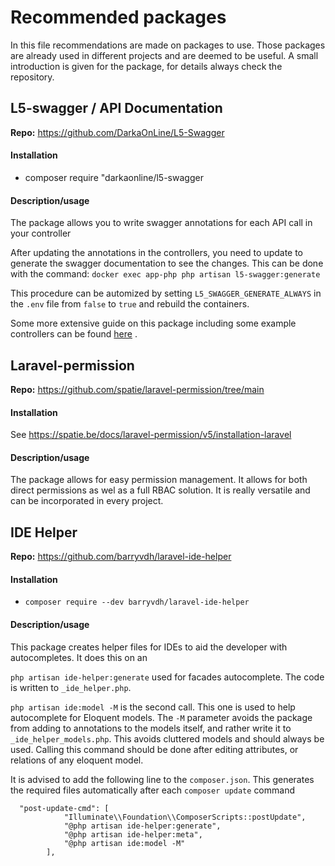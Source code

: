 # Recommended packages

In this file recommendations are made on packages to use. Those packages are already used in different projects and are
deemed to be useful. A small introduction is given for the package, for details always check the repository.

## L5-swagger / API Documentation

**Repo:** https://github.com/DarkaOnLine/L5-Swagger

#### Installation

* composer require "darkaonline/l5-swagger

#### Description/usage

The package allows you to write swagger annotations for each API call in your controller

After updating the annotations in the controllers, you need to update to generate the swagger documentation to see the
changes. This can be done with the command: `docker exec app-php php artisan l5-swagger:generate`

This procedure can be automized by setting `L5_SWAGGER_GENERATE_ALWAYS` in the `.env` file from
`false` to `true` and rebuild the containers.

Some more extensive guide on this package including some example controllers can be
found [here](https://ivankolodiy.medium.com/how-to-write-swagger-documentation-for-laravel-api-tips-examples-5510fb392a94)
.

## Laravel-permission

**Repo:** https://github.com/spatie/laravel-permission/tree/main

#### Installation

See https://spatie.be/docs/laravel-permission/v5/installation-laravel

#### Description/usage

The package allows for easy permission management. It allows for both direct permissions as wel as a full RBAC solution.
It is really versatile and can be incorporated in every project.


## IDE Helper

**Repo:** https://github.com/barryvdh/laravel-ide-helper

#### Installation

* `composer require --dev barryvdh/laravel-ide-helper`

#### Description/usage

This package creates helper files for IDEs to aid the developer with autocompletes. It does this on an

`php artisan ide-helper:generate` used for facades autocomplete. The code is written to `_ide_helper.php`.

`php artisan ide:model -M` is the second call. This one is used to help autocomplete for Eloquent models. The `-M`
parameter avoids the package from adding to annotations to the models itself, and rather write it
to `_ide_helper_models.php`. This avoids cluttered models and should always be used. Calling this command should be done
after editing attributes, or relations of any eloquent model.

It is advised to add the following line to the `composer.json`. This generates the required files automatically after
each `composer update` command 
```
  "post-update-cmd": [
            "Illuminate\\Foundation\\ComposerScripts::postUpdate",
            "@php artisan ide-helper:generate",
            "@php artisan ide-helper:meta",
            "@php artisan ide:model -M"
        ],
```
